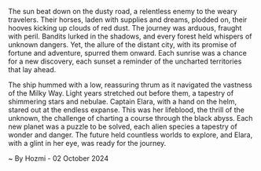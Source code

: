 
The sun beat down on the dusty road, a relentless enemy to the weary travelers. Their horses, laden with supplies and dreams, plodded on, their hooves kicking up clouds of red dust. The journey was arduous, fraught with peril. Bandits lurked in the shadows, and every forest held whispers of unknown dangers. Yet, the allure of the distant city, with its promise of fortune and adventure, spurred them onward. Each sunrise was a chance for a new discovery, each sunset a reminder of the uncharted territories that lay ahead.

The ship hummed with a low, reassuring thrum as it navigated the vastness of the Milky Way. Light years stretched out before them, a tapestry of shimmering stars and nebulae. Captain Elara, with a hand on the helm, stared out at the endless expanse. This was her lifeblood, the thrill of the unknown, the challenge of charting a course through the black abyss. Each new planet was a puzzle to be solved, each alien species a tapestry of wonder and danger. The future held countless worlds to explore, and Elara, with a glint in her eye, was ready for the journey. 

~ By Hozmi - 02 October 2024
